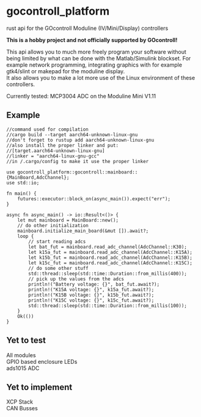 # gocontroll_platform
rust api for the GOcontroll Moduline (IV/Mini/Display) controllers

**This is a hobby project and not officially supported by GOcontroll!**

This api allows you to much more freely program your software without being limited by what can be done with the Matlab/Simulink blockset. 
For example network programming, integrating graphics with for example gtk4/slint or makepad for the moduline display. \
It also allows you to make a lot more use of the Linux environment of these controllers.

Currently tested: MCP3004 ADC on the Moduline Mini V1.11

## Example
```
//command used for compilation
//cargo build --target aarch64-unknown-linux-gnu
//don't forget to rustup add aarch64-unknown-linux-gnu
//also install the proper linker and put:
//[target.aarch64-unknown-linux-gnu]
//linker = "aarch64-linux-gnu-gcc"
//in /.cargo/config to make it use the proper linker

use gocontroll_platform::gocontroll::mainboard::{MainBoard,AdcChannel};
use std::io;

fn main() {
    futures::executor::block_on(async_main()).expect("err");
}

async fn async_main() -> io::Result<()> {
    let mut mainboard = MainBoard::new();
    // do other initialization
    mainboard.initialize_main_board(&mut []).await?;
    loop {
        // start reading adcs
        let bat_fut = mainboard.read_adc_channel(AdcChannel::K30);
        let k15a_fut = mainboard.read_adc_channel(AdcChannel::K15A);
        let k15b_fut = mainboard.read_adc_channel(AdcChannel::K15B);
        let k15c_fut = mainboard.read_adc_channel(AdcChannel::K15C);
        // do some other stuff
        std::thread::sleep(std::time::Duration::from_millis(400));
        // pick up the values from the adcs
        println!("Battery voltage: {}", bat_fut.await?);
        println!("K15A voltage: {}", k15a_fut.await?);
        println!("K15B voltage: {}", k15b_fut.await?);
        println!("K15C voltage: {}", k15c_fut.await?);
        std::thread::sleep(std::time::Duration::from_millis(100));
    }
    Ok(())
}
```

## Yet to test
All modules \
GPIO based enclosure LEDs \
ads1015 ADC

## Yet to implement
XCP Stack \
CAN Busses
